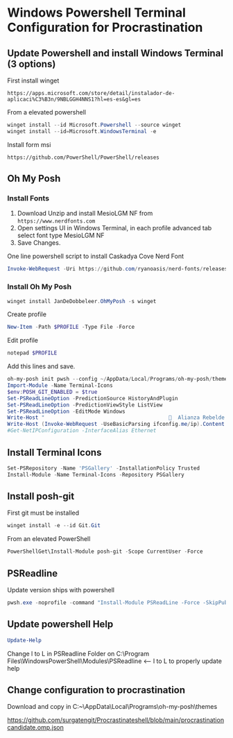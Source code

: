 # Windows Powershell Terminal Configuration for Procrastination

## Update Powershell and install Windows Terminal (3 options)

First install winget
```
https://apps.microsoft.com/store/detail/instalador-de-aplicaci%C3%B3n/9NBLGGH4NNS1?hl=es-es&gl=es
```
From a elevated powershell
```powershell
winget install --id Microsoft.Powershell --source winget
winget install --id=Microsoft.WindowsTerminal -e
```
Install form msi
```
https://github.com/PowerShell/PowerShell/releases
```

## Oh My Posh

### Install Fonts
1. Download Unzip and install MesioLGM NF from `https://www.nerdfonts.com`
2. Open settings UI in Windows Terminal, in each profile advanced tab select font type MesioLGM NF
3. Save Changes.

One line powershell script to install Caskadya Cove Nerd Font
```powershell
Invoke-WebRequest -Uri https://github.com/ryanoasis/nerd-fonts/releases/download/v2.1.0/Meslo.zip -OutFile Fonts.zip && Expand-Archive .\Fonts.zip & start-sleep -s 4 && Get-ChildItem -Path ./Fonts -Include '*.ttf','*.ttc','*.otf' -Recurse | ForEach {(New-Object -ComObject Shell.Application).Namespace(0x14).CopyHere($_.FullName,0x10)}
```
### Install Oh My Posh
```powershell
winget install JanDeDobbeleer.OhMyPosh -s winget
```
Create profile 
```powershell
New-Item -Path $PROFILE -Type File -Force
```
Edit profile
```powershell
notepad $PROFILE
```
Add this lines and save.
```powershell
oh-my-posh init pwsh --config ~/AppData/Local/Programs/oh-my-posh/themes/procrastinatorcandidate.omp.json | Invoke-Expression
Import-Module -Name Terminal-Icons
$env:POSH_GIT_ENABLED = $true
Set-PSReadLineOption -PredictionSource HistoryAndPlugin
Set-PSReadLineOption -PredictionViewStyle ListView
Set-PSReadLineOption -EditMode Windows
Write-Host "                                          Alianza Rebelde " -ForegroundColor red
Write-Host (Invoke-WebRequest -UseBasicParsing ifconfig.me/ip).Content.Trim() ﴣ
#Get-NetIPConfiguration -InterfaceAlias Ethernet
``` 

## Install Terminal Icons
```powershell
Set-PSRepository -Name 'PSGallery' -InstallationPolicy Trusted
Install-Module -Name Terminal-Icons -Repository PSGallery
```
## Install posh-git
First git must be installed 
```powershell
winget install -e --id Git.Git
```
From an elevated PowerShell
```powershell
PowerShellGet\Install-Module posh-git -Scope CurrentUser -Force
```
## PSReadline
Update version ships with powershell
```powershell
pwsh.exe -noprofile -command "Install-Module PSReadLine -Force -SkipPublisherCheck -AllowPrerelease"
```
## Update powershell Help
```powershell
Update-Help
```
Change l to L in PSReadline Folder on C:\Program Files\WindowsPowerShell\Modules\PSReadline  <-- l to L to properly update help
## Change configuration to procrastination
Download and copy in C:~\AppData\Local\Programs\oh-my-posh\themes
 
https://github.com/surgatengit/Procrastinateshell/blob/main/procrastinationcandidate.omp.json
